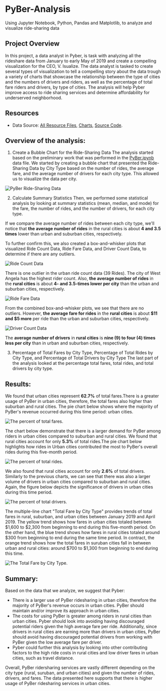 # PyBer-Analysis
Using Jupyter Notebook, Python, Pandas and Matplotlib, to analyze and visualize ride-sharing data

## Project Overview
In this project, a data analyst in Pyber, is task with analyzing all the rideshare data from January to early May of 2019 and create a compelling visualization for the CEO, V. Isualize.
The data analyst is tasked to create several types of visualization to tell a compelling story about the data trough a variety of charts that showcase the relationship between the type of cities and the numbers of drivers and riders, as well as the percentage of total fare riders and drivers, by type of cities. 
The analysis will help Pyber improve access to ride sharing services and determine affordability for underserved neighborhood.

## Resources
- Data Source:  [All Resource Files](https://github.com/GloriaY007/PyBer-Analysis/tree/main/Resources),
                [Charts](https://github.com/GloriaY007/PyBer-Analysis/tree/main/Analysis),
                [Source Code](https://github.com/GloriaY007/PyBer-Analysis/blob/main/PyBer_Challenge.ipynb).

## Overview of the analysis:

1. Create a Bubble Chart for the Ride-Sharing Data
The analysis started based on the preliminary work that was performed in the [PyBer.ipynb](https://github.com/GloriaY007/PyBer-Analysis/blob/main/PyBer.ipynb) data file. 
We started by creating a bubble chart that presented the Ride-Sharing Data by City Type based on the number of rides, the average fare, and the average number of drivers for each city type. This allowed us to visualize the data per city.

  ![PyBer Ride-Sharing Data](https://github.com/GloriaY007/PyBer-Analysis/blob/main/Analysis/Fig1.png)
  

2. Calculate Summary Statistics
Then, we performed some statistical analysis by looking at summary statistics (mean, median, and mode) for the fare, the number of rides, and the number of drivers, for each city type. 

If we compare the average number of rides between each city type, we'll notice that **the average number of rides** in the rural cities is about **4 and 3.5 times** lower than urban and suburban cities, respectively.

To further confirm this, we also created a box-and-whisker plots that visualized Ride Count Data, Ride Fare Data, and Driver Count Data, to determine if there are any outliers.

  ![Ride Count Data](https://github.com/GloriaY007/PyBer-Analysis/blob/main/Analysis/Fig2.png)
  
There is one outlier in the urban ride count data (39 Rides). The city of West Angela has the highest rider count. Also, **the average number of rides** in the **rural cities** is about **4- and 3.5-times lower per city** than the urban and suburban cities, respectively.
  
  ![Ride Fare Data](https://github.com/GloriaY007/PyBer-Analysis/blob/main/Analysis/Fig3.png)

From the combined box-and-whisker plots, we see that there are no outliers. However, **the average fare for rides** in the **rural cities** is about **$11 and $5 more** per ride than the urban and suburban cities, respectively. 

  ![Driver Count Data](https://github.com/GloriaY007/PyBer-Analysis/blob/main/Analysis/Fig4.png)

The **average number of drivers** in **rural cities** is **nine (9) to four (4) times less per city** than in urban and suburban cities, respectively. 

3. Percentage of Total Fares by City Type, Percentage of Total Rides by City Type, and Percentage of Total Drivers by City Type
The last part of the analysis looked at the percentage total fares, total rides, and total drivers by city type.

## Results:

We found that urban cities represent **62.7%** of total fares.There is a greater usage of PyBer in urban cities, therefore, the total fares also higher than suburban and rural cities. The pie chart below shows where the majority of PyBer's revenue occurred during this time period: urban cities.

  ![The percent of total fares.](https://github.com/GloriaY007/PyBer-Analysis/blob/main/Analysis/Fig5.png)

The chart below demonstrate that there is a larger demand for PyBer among riders in urban cities compared to suburban and rural cities. We found that rural cities account for only **5.3%** of total rides.The pie chart below highlights how rides in Urban cities contributed the most to PyBer's overall rides during this five-month period.

  ![The percent of total rides.](https://github.com/GloriaY007/PyBer-Analysis/blob/main/Analysis/Fig6.png)

We also found that rural cities account for only **2.6%** of total drivers. Similarly to the previous charts, we can see that there was also a larger volume of drivers in urban cities compared to suburban and rural cities. Again, the figure below depicts the significance of drivers in urban cities during this time period.

  ![The percent of total drivers.](https://github.com/GloriaY007/PyBer-Analysis/blob/main/Analysis/Fig7.png)

The multiple-line chart "Total Fare by City Type" provides trends of total fares in rural, suburban, and urban cities between January 2019 and April 2019. 
The yellow trend shows how fares in urban cities totaled between $1,600 to $2,300 from beginning to end during this five-month period. On the other hand, the blue trend shows how fares in rural cities totaled around $300 from beginning to end during the same time period. In contract, the orange trend shows how the total fares in suruban cities fall in between urban and rural cities: around $700 to $1,300 from beginning to end during this time. 

  ![The Total Fare by City Type.](https://github.com/GloriaY007/PyBer-Analysis/blob/main/Analysis/PyBer_fare_summary.png)
  
## Summary:

Based on the data that we analyze, we suggest that Pyber:
- There is a larger use of PyBer ridesharing in urban cities, therefore the majority of PyBer's revenue occurs in urban cities. PyBer should maintain and/or improve its approach in urban cities.
- The costs for using PyBer is greater among riders in rural cities than urban cities. Pyber should look into avoiding having discouraged potential riders given the high average fare per ride. Additionally, since drivers in rural cities are earning more than drivers in urban cities, PyBer should avoid having discouraged potential drivers from working with PyBer given the low average fare per driver.
- Pyber could further this analysis by looking into other contributing factors to the high ride costs in rural cities and low driver fares in urban cities, such as travel distance. 

Overall, PyBer ridersharing services are vastly different depending on the city type (rural, suruban, and urban cities) and given the number of rides, drivers, and fares. The data presented here supports that there is higher usage of PyBer ridesharing services in urban cities.


